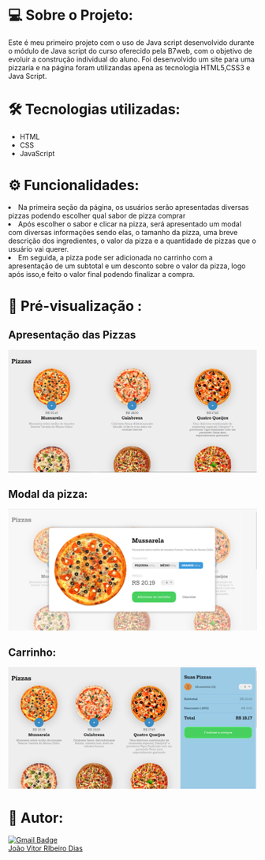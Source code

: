 # 💻  Sobre o Projeto:
Este é meu primeiro projeto com o uso de Java script desenvolvido durante o módulo de Java script do curso oferecido pela B7web, com o objetivo de evoluir a construção individual do aluno. Foi desenvolvido um site para uma pizzaria e na página foram utilizandas apena as tecnologia HTML5,CSS3 e Java Script.
</br>
# 🛠 Tecnologias utilizadas:
<div>
    <ul>
        <li>HTML</li>
        <li>CSS</li>
        <li>JavaScript</li>
    </ul>
</div>

# ⚙️ Funcionalidades:
<li>Na primeira seção da página, os usuários serão apresentadas diversas pizzas podendo escolher qual sabor de pizza comprar</li>
<li>Após escolher o sabor e clicar na pizza, será apresentado um modal com diversas informações sendo elas, o tamanho da pizza, uma breve descrição dos ingredientes, o valor da pizza e a quantidade de pizzas que o usuário vai querer.</li>
<li>Em seguida, a pizza pode ser adicionada no carrinho com a apresentação de um subtotal e um desconto sobre o valor da pizza, logo após isso,e feito o valor final podendo finalizar a compra. </li>

# 🎨 Pré-visualização :
## Apresentação das Pizzas
<img src="midia.readme/Layout.png" alt="">

## Modal da pizza:
<img src="midia.readme/modal.png" alt="">

## Carrinho:
<img src="midia.readme/carrinho.png" alt="">

# 🦸 Autor:
[![Gmail Badge](https://img.shields.io/badge/-joaovitordias.2b@gmail.com-c14438?style=flat-square&logo=Gmail&logoColor=white&link=mailto:joaovitordias.2b@gmail.com)](mailto:joaovitordias.2b@gmail.com)
<br/>
<a href="https://www.linkedin.com/in/jo%C3%A3o-vitor-ribeiro-dias-339a56258/" target="_blank">João Vitor RIbeiro Dias</a>
